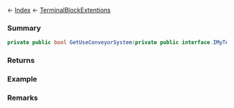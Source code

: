 ← [Index](Api-Index) ← [TerminalBlockExtentions](Sandbox.ModAPI.Ingame.TerminalBlockExtentions)

### Summary

```csharp
private public bool GetUseConveyorSystem(private public interface.IMyTerminalBlock block)
```

### Returns

### Example

### Remarks

